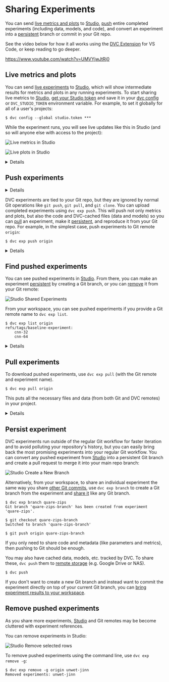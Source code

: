 # Sharing Experiments

You can send [live metrics and plots] to [Studio], [push] entire completed
<abbr>experiments</abbr> (including data, models, and code), and convert an
experiment into a [persistent] branch or commit in your Git repo.

See the video below for how it all works using the [DVC Extension] for VS Code,
or keep reading to go deeper.

https://www.youtube.com/watch?v=UMVYjwJtRj0

## Live metrics and plots

You can send [live experiments] to [Studio](https://studio.iterative.ai), which
will show intermediate results for metrics and plots in any running experiments.
To start sharing live metrics to [Studio],
[get your Studio token](https://studio.iterative.ai/user/_/profile?section=accessToken)
and save it in your
[dvc config](/doc/user-guide/project-structure/configuration#studio) or
`DVC_STUDIO_TOKEN` environment variable. For example, to set it globally for all
of a user's projects:

```cli
$ dvc config --global studio.token ***
```

While the experiment runs, you will see live updates like this in Studio (and so
will anyone else with access to the project):

![Live metrics in Studio](https://static.iterative.ai/img/studio/live_metrics.gif)

![Live plots in Studio](https://static.iterative.ai/img/studio/live_plots.gif)

<details>

### Advanced options and troubleshooting for live metrics and plots

See [DVC config] for how to enable/disable live metrics and how to configure a
different Studio URL or Git repository, or see the Studio guide on [live
experiments] for more information on how to setup, view, and compare.

</details>

## Push experiments

<details>

### ⚙️ How pushing and pulling experiments works

`dvc exp push` pushes <abbr>experiment</abbr> commits that Git can upload to
remote servers like GitHub but don't show up in the UI (so they don't clutter
your repo) and can be cleaned up without affecting the rest of your project.

To understand how `dvc exp push` works, let's compare to pushing a [persistent]
commit. With a typical Git commit, you would use `git push` to upload it to your
Git remote and `dvc push` to upload the corresponding data to your DVC remote.

```
 ┌────────────────┐  ┌────────────────┐
 ├────────────────┤  │   DVC remote   │ Remote locations
 │   Git remote   │  │    storage     │
 │                │  ├────────────────┤
 └────────────────┘  └────────────────┘
         ▲                    ▲
         │                    │
      git push             dvc push
      git pull             dvc pull
         │                    │
         ▼                    ▼
 ┌────────────────┐  ┌────────────────┐
 │    Code and    │  │      Data      │
 │    metafiles   │  │    (cached)    │ Local project
 └────────────────┘  └────────────────┘
```

`dvc exp push` and `dvc exp pull` take care of synchronizing to/from both Git
and DVC remotes as needed:

```
 ┌────────────────┐  ┌────────────────┐
 ├────────────────┤  │   DVC remote   │ Remote locations
 │   Git remote   │  │    storage     │
 │                │  ├────────────────┤
 └────────────────┘  └────────────────┘
         ▲                    ▲
         │   dvc exp push     │
         │   dvc exp pull     │
         ▼                    ▼
 ┌─────────────────┐ ┌────────────────┐
 │    Code and     │ │      Data      │
 │    metafiles    │ │    (cached)    │ Local project
 └─────────────────┘ └────────────────┘
```

</details>

DVC <abbr>experiments</abbr> are tied to your Git repo, but they are ignored by
normal Git operations like `git push`, `git pull`, and `git clone`. You can
upload completed experiments using `dvc exp push`. This will push not only
metrics and plots, but also the code and DVC-<abbr>cached</abbr> files (data and
models) so you can [pull] an experiment, make it [persistent], and reproduce it
from your Git repo. For example, in the simplest case, push experiments to Git
remote `origin`:

```cli
$ dvc exp push origin
```

<details>

### Advanced options and troubleshooting for pushing experiments

If you don't know your Git remote, check with `git remote -v` or see
[troubleshooting] for problems.

By default, DVC will also share <abbr>cached</abbr> data that is tracked by DVC,
which requires [remote storage] (e.g. Amazon S3 or SSH). Add the `--no-cache`
flag to exclude sharing cached data.

By default, `dvc exp push origin` will push all experiments derived from your
current Git commit, but you may specify specific experiments as arguments or use
the flags to select a different set of experiments to push.

</details>

## Find pushed experiments

You can see pushed experiments in [Studio]. From there, you can make an
experiment [persistent] by creating a Git branch, or you can [remove] it from
your Git remote:

![Studio Shared Experiments](/img/studio-shared-exps.png)

From your workspace, you can see pushed experiments if you provide a Git remote
name to `dvc exp list`.

```cli
$ dvc exp list origin
refs/tags/baseline-experiment:
    cnn-32
    cnn-64
```

<details>

### Advanced options for finding pushed experiments

`dvc exp list origin` lists remote experiments based on your current commit. You
can use `--all-commits` (`-A`) to list all experiments, or add any other
supported option.

</details>

## Pull experiments

To download pushed experiments, use `dvc exp pull` (with the Git remote and
experiment name).

```cli
$ dvc exp pull origin
```

This puts all the necessary files and data (from both Git and DVC remotes) in
your project.

<details>

### Advanced options for pulling experiments

Add the `--no-cache` flag to exclude pulling from the DVC remote.

By default, `dvc exp pull origin` will pull all experiments derived from your
current Git commit, but you may specify specific experiments as arguments or use
the flags to select a different set of experiments to push.

</details>

## Persist experiment

DVC experiments run outside of the regular Git workflow for faster iteration and
to avoid polluting your <abbr>repository</abbr>'s history, but you can easily
bring back the most promising experiments into your regular Git workflow. You
can convert any pushed experiment from [Studio] into a persistent Git branch and
create a pull request to merge it into your main repo branch:

![Studio Create a New Branch](/img/studio-branch.gif)

Alternatively, from your workspace, to share an individual experiment the same
way you share [other Git commits][sharing-data], use `dvc exp branch` to create
a Git branch from the experiment and [share it][sharing-data] like any Git
branch.

```cli
$ dvc exp branch quare-zips
Git branch 'quare-zips-branch' has been created from experiment 'quare-zips'.

$ git checkout quare-zips-branch
Switched to branch 'quare-zips-branch'

$ git push origin quare-zips-branch
```

If you only need to share code and metadata (like parameters and metrics), then
pushing to Git should be enough.

You may also have <abbr>cached</abbr> data, models, etc. tracked by DVC. To
share these, `dvc push` them to [remote storage] (e.g. Google Drive or NAS).

```cli
$ dvc push
```

If you don't want to create a new Git branch and instead want to commit the
experiment directly on top of your current Git branch, you can [bring experiment
results to your workspace].

## Remove pushed experiments

As you share more experiments, [Studio] and Git remotes may be become cluttered
with experiment references.

You can remove experiments in Studio:

![Studio Remove selected rows](/img/studio-remove.gif)

To remove pushed experiments using the command line, use `dvc exp remove -g`:

```cli
$ dvc exp remove -g origin unwet-jinn
Removed experiments: unwet-jinn
```

[dvc extension]:
  https://marketplace.visualstudio.com/items?itemName=Iterative.dvc
[studio]: https://studio.iterative.ai
[live metrics and plots]: #live-metrics-and-plots
[push]: #push-experiments
[pull]: #pull-experiments
[live experiments]: /doc/studio/user-guide/experiments/live-metrics-and-plots
[dvc config]: /docs/user-guide/project-structure/configuration#studio
[remote storage]: /doc/user-guide/data-management/remote-storage
[sharing-data]: /doc/start/data-management/data-versioning#storing-and-sharing
[troubleshooting]: /doc/user-guide/troubleshooting#git-auth
[persistent]: #persist-experiment
[bring experiment results to your workspace]:
  /doc/user-guide/experiment-management/comparing-experiments#bring-experiment-results-to-your-workspace
[remove]: #remove-pushed-experiments
